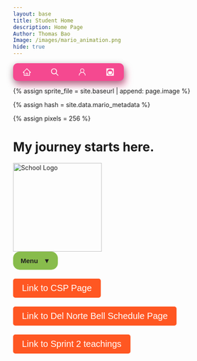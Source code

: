 ```yaml
---
layout: base
title: Student Home 
description: Home Page
Author: Thomas Bao
Image: /images/mario_animation.png
hide: true
---
```



<div class="button-container">
  <a href="https://dakshag001.github.io/dakshaggCSP_2025/" target="_blank">
    <button class="button33">
      <svg xmlns="https://dakshag001.github.io/dakshaggCSP_2025/" width="1em" height="1em" viewBox="0 0 1024 1024" stroke-width="0" fill="currentColor" stroke="currentColor" class="icon">
        <path d="M946.5 505L560.1 118.8l-25.9-25.9a31.5 31.5 0 0 0-44.4 0L77.5 505a63.9 63.9 0 0 0-18.8 46c.4 35.2 29.7 63.3 64.9 63.3h42.5V940h691.8V614.3h43.4c17.1 0 33.2-6.7 45.3-18.8a63.6 63.6 0 0 0 18.7-45.3c0-17-6.7-33.1-18.8-45.2zM568 868H456V664h112v204zm217.9-325.7V868H632V640c0-22.1-17.9-40-40-40H432c-22.1 0-40 17.9-40 40v228H238.1V542.3h-96l370-369.7 23.1 23.1L882 542.3h-96.1z"></path>
      </svg>
    </button>
  </a>
  
  <a href="https://dakshag001.github.io/dakshaggCSP_2025/search/" target="_blank">
    <button class="button33">
      <svg xmlns="http://www.w3.org/2000/svg" width="1em" height="1em" aria-hidden="true" viewBox="0 0 24 24" stroke-width="2" fill="none" stroke="currentColor" class="icon">
        <path d="M21 21l-6-6m2-5a7 7 0 11-14 0 7 7 0 0114 0z" stroke-linejoin="round" stroke-linecap="round"></path>
      </svg>
    </button>
  </a>
  
  <a href="https://dakshag001.github.io/dakshaggCSP_2025/about/" target="_blank">
    <button class="button33">
      <svg xmlns="http://www.w3.org/2000/svg" width="1em" height="1em" viewBox="0 0 24 24" stroke-width="0" fill="currentColor" stroke="currentColor" class="icon">
        <path d="M12 2.5a5.5 5.5 0 0 1 3.096 10.047 9.005 9.005 0 0 1 5.9 8.181.75.75 0 1 1-1.499.044 7.5 7.5 0 0 0-14.993 0 .75.75 0 0 1-1.5-.045 9.005 9.005 0 0 1 5.9-8.18A5.5 5.5 0 0 1 12 2.5ZM8 8a4 4 0 1 0 8 0 4 4 0 0 0-8 0Z"></path>
      </svg>
    </button>
  </a>
  
  <a href="https://dakshag001.github.io/dakshaggCSP_2025/blogs/" target="_blank">
    <button class="button33">
     <svg xmlns="http://www.w3.org/2000/svg" width="1em" height="1em" viewBox="0 0 24 24" fill="currentColor" class="icon">
    <path d="M3 2C2.44772 2 2 2.44772 2 3V21C2 21.5523 2.44772 22 3 22H21C21.5523 22 22 21.5523 22 21V3C22 2.44772 21.5523 2 21 2H3ZM12 19L5 15H7V10H17V15H19L12 19ZM12 4C16.4183 4 20 7.58172 20 12C20 16.4183 16.4183 20 12 20C7.58172 20 4 16.4183 4 12C4 7.58172 7.58172 4 12 4Z"></path>
    </svg>
  </button>
  </a>
</div>



<!--- Concatenation of site URL to frontmatter image  --->
{% assign sprite_file = site.baseurl | append: page.image %}
<!--- Has is a list variable containing mario metadata for sprite --->
{% assign hash = site.data.mario_metadata %}
<!--- Size width/height of Sprit images --->
{% assign pixels = 256 %}

<!--- HTML for page contains <p> tag named "Mario" and class properties for a "sprite"  -->

<p id="mario" class="sprite"></p>
  
<!--- Embedded Cascading Style Sheet (CSS) rules, 
        define how HTML elements look 
--->
<style>

  /*CSS style rules for the id and class of the sprite...
  */
  .sprite {
    height: {{pixels}}px;
    width: {{pixels}}px;
    background-image: url('{{sprite_file}}');
    background-repeat: no-repeat;
  }

  /*background position of sprite element
  */
  #mario {
    background-position: calc({{animations[0].col}} * {{pixels}} * -1px) calc({{animations[0].row}} * {{pixels}}* -1px);
  }
</style>

<!--- Embedded executable code--->
<script>
  ////////// convert YML hash to javascript key:value objects /////////

  var mario_metadata = {}; //key, value object
  {% for key in hash %}  
  
  var key = "{{key | first}}"  //key
  var values = {} //values object
  values["row"] = {{key.row}}
  values["col"] = {{key.col}}
  values["frames"] = {{key.frames}}
  mario_metadata[key] = values; //key with values added

  {% endfor %}

  ////////// game object for player /////////

  class Mario {
    constructor(meta_data) {
      this.tID = null;  //capture setInterval() task ID
      this.positionX = 0;  // current position of sprite in X direction
      this.currentSpeed = 0;
      this.marioElement = document.getElementById("mario"); //HTML element of sprite
      this.pixels = {{pixels}}; //pixel offset of images in the sprite, set by liquid constant
      this.interval = 100; //animation time interval
      this.obj = meta_data;
      this.marioElement.style.position = "absolute";
    }

    animate(obj, speed) {
      let frame = 0;
      const row = obj.row * this.pixels;
      this.currentSpeed = speed;

      this.tID = setInterval(() => {
        const col = (frame + obj.col) * this.pixels;
        this.marioElement.style.backgroundPosition = `-${col}px -${row}px`;
        this.marioElement.style.left = `${this.positionX}px`;

        this.positionX += speed;
        frame = (frame + 1) % obj.frames;

        const viewportWidth = window.innerWidth;
        if (this.positionX > viewportWidth - this.pixels) {
          document.documentElement.scrollLeft = this.positionX - viewportWidth + this.pixels;
        }
      }, this.interval);
    }

    startWalking() {
      this.stopAnimate();
      this.animate(this.obj["Walk"], 7.5);
    }

    startWalkingLeft() {
        this.stopAnimate();
        this.animate(this.obj["WalkL"], -7.5);
    }

    startRunningLeft() {
        this.stopAnimate();
        this.animate(this.obj["Run1L"], -15);
    }

    startRunning() {
      this.stopAnimate();
      this.animate(this.obj["Run1"], 15);
    }

    startPuffing() {
      this.stopAnimate();
      this.animate(this.obj["Puff"], 0);
    }

    startPuffingLeft() {
      this.stopAnimate();
      this.animate(this.obj["PuffL"], 0);
    }

    startCheering() {
      this.stopAnimate();
      this.animate(this.obj["Cheer"], 0);
    }

    startFlipping() {
      this.stopAnimate();
      this.animate(this.obj["Flip"], 0);
    }

    startResting() {
      this.stopAnimate();
      this.animate(this.obj["Rest"], 0);
    }

    startRestingLeft() {
      this.stopAnimate();
      this.animate(this.obj["RestL"], 0);
    }

    stopAnimate() {
      clearInterval(this.tID);
    }
  }

  const mario = new Mario(mario_metadata);

  ////////// event control /////////

  window.addEventListener("keydown", (event) => {
    if (event.key === "ArrowRight") {
      event.preventDefault();
        if (mario.currentSpeed === 0) {
            mario.startWalking();
        } 
        else if (mario.currentSpeed === 7.5) {
            mario.startRunning();
        }
        else if (mario.currentSpeed < 0){
            mario.startResting();
        }
    } 

    else if (event.key === "ArrowDown") {
      event.preventDefault();
      if (event.repeat) {
        mario.stopAnimate();
      } 
      else if (mario.currentSpeed >= 0){
        mario.startPuffing();
      }
      else {
        mario.startPuffingLeft();
      }
    } 

    else if (event.key === "ArrowLeft") {
        event.preventDefault();
        if (mario.currentSpeed === 0) {
            mario.startWalkingLeft();
        } 
        else if (mario.currentSpeed === -7.5) {
            mario.startRunningLeft();
        }
        else if (mario.currentSpeed > 0){
            mario.startRestingLeft();
        }
    }

    else if (event.key === "ArrowUp") {
      event.preventDefault();
      if (mario.currentSpeed === 0) {
        mario.startFlipping();
      }
      else if (mario.currentSpeed < 0) {
        mario.startRestingLeft();
      }
      else if (mario.currentSpeed > 0) {
        mario.startResting();
      }
    }
  });

  //touch events that enable animations
  window.addEventListener("touchstart", (event) => {
    event.preventDefault(); // prevent default browser action
    if (event.touches[0].clientX > window.innerWidth / 2) {
      // move right
      if (currentSpeed === 0) { // if at rest, go to walking
        mario.startWalking();
      } else if (currentSpeed === 7.5) { // if walking, go to running
        mario.startRunning();
      }
    } else {
      // move left
      mario.startPuffing();
    }
  });

  //stop animation on window blur
  window.addEventListener("blur", () => {
    mario.stopAnimate();
  });

  //start animation on page load or page refresh
  document.addEventListener("DOMContentLoaded", () => {
    // adjust sprite size for high pixel density devices
    const scale = window.devicePixelRatio;
    const sprite = document.querySelector(".sprite");
    sprite.style.transform = `scale(${.5 * scale})`;
    mario.startResting();
  });

</script>


# My journey starts here.

<img src="https://delnorte.powayusd.com/pics/school_logo.png" alt="School Logo" width="200">


<style>
    .paste-button {
        position: relative;
        display: block;
        font-family: 'Segoe UI', Tahoma, Geneva, Verdana, sans-serif;
    }
    .button {
        background-color: #88BC4C;
        color: #212121;
        padding: 10px 15px;
        font-size: 15px;
        font-weight: bold;
        border: 2px solid transparent;
        border-radius: 15px;
        cursor: pointer;
    }
    .dropdown-content, .submenu-content {
        display: none;
        font-size: 13px;
        position: absolute;
        z-index: 1;
        min-width: 200px;
        background-color: #212121;
        border: 2px solid #88BC4C;
        border-radius: 0px 15px 15px 15px;
        box-shadow: 0px 8px 16px 0px rgba(0,0,0,0.2);
    }
    .dropdown-content a, .submenu-content a {
        color: #88BC4C;
        padding: 8px 10px;
        text-decoration: none;
        display: block;
        transition: 0.1s;
    }
    .dropdown-content a:hover, .submenu-content a:hover {
        background-color: #88BC4C;
        color: #212121;
    }
    .dropdown-content a:focus, .submenu-content a:focus {
        background-color: #212121;
        color: #88BC4C;
    }
    .dropdown-content #top:hover {
        border-radius: 0px 13px 0px 0px;
    }
    .dropdown-content #bottom:hover {
        border-radius: 0px 0px 13px 13px;
    }
    .paste-button:hover button {
        border-radius: 15px 15px 0px 0px;
    }
    .paste-button:hover .dropdown-content {
        display: block;
    }
    /* Submenu styles */
    .submenu {
        position: relative;
    }
    .submenu-content {
        top: 0;
        left: 100%;
        border-radius: 0 15px 15px 15px;
    }
    .submenu-content a:first-child:hover {
        border-radius: 0px 13px 0px 0px;
    }
    .submenu-content a:last-child:hover {
        border-radius: 0px 0px 13px 13px;
    }
    .submenu:hover .submenu-content {
        display: block;
    }
</style>
<div class="paste-button">
  <button class="button">Menu &nbsp; ▼</button>
  <div class="dropdown-content">
    <a id="top" href="https://wendaobao.github.io/thomasCSP_2025/2024/09/09/hackstool_IPYNB_2_.html">Jupyter Notebook</a>
    <div class="submenu">
        <a id="middle" href="http://127.0.0.1:4100/thomasCSP_2025/2024/08/21/sprint1_plan_IPYNB_2_.html">Sprint 1 Main Objectives &nbsp;</a>
        <div class="submenu-content">
            <a href="https://wendaobao.github.io/thomasCSP_2025/snake/">Snake game</a>
            <a href="https://wendaobao.github.io/thomasCSP_2025/calculator/">Calculator</a>
            <a href="https://wendaobao.github.io/thomasCSP_2025/cookieclicker/">Cookie Clicker Game</a>
            <a href="https://wendaobao.github.io/thomasCSP_2025/randomnumber/">Random Number Generator</a>
        </div>
    </div>
    <a id="bottom" href="https://wendaobao.github.io/thomasCSP_2025/about/">About Pages</a>
  </div>
</div>


<style>
  .fancy-button {
    font-size: 20px;
    margin-top: 20px;
    padding: 10px 20px;
    background-color: #FF5722; /* Bright orange */
    color: white;
    border: none;
    border-radius: 5px;
    cursor: pointer;
    transition: background-color 0.3s, transform 0.2s ease-in-out; /* Smooth transition for hover/click effects */
  }

  .fancy-button:hover {
    background-color: #FFC107; /* Bright yellow on hover */
  }

  .fancy-button:active {
    background-color: #FFEB3B; /* Even lighter yellow when clicked */
    transform: scale(0.95); /* Shrink effect on click */
  }
</style>


<a href="https://nighthawkcoders.github.io/teacher_portfolio/">
  <button class="fancy-button">Link to CSP Page</button>
</a>

<a href="https://delnorte.powayusd.com/apps/bell_schedules/">
  <button class="fancy-button">Link to Del Norte Bell Schedule Page</button>
</a>

<a href="https://nighthawkcoders.github.io/portfolio_2025/csp/big-idea/p4/3-2/">
  <button class="fancy-button">Link to Sprint 2 teachings</button>
</a>




<style>
.button-container {
  display: flex;
  background-color: rgba(245, 73, 144);
  width: 250px;
  height: 40px;
  align-items: center;
  justify-content: space-around;
  border-radius: 10px;
  box-shadow: rgba(0, 0, 0, 0.35) 0px 5px 15px,
        rgba(245, 73, 144, 0.5) 5px 10px 15px;
}

.button33 {
  outline: 0 !important;
  border: 0 !important;
  width: 40px;
  height: 40px;
  border-radius: 50%;
  background-color: transparent;
  display: flex;
  align-items: center;
  justify-content: center;
  color: #fff;
  transition: all ease-in-out 0.3s;
  cursor: pointer;
}

.button:hover {
  transform: translateY(-3px);
}
.icon {
  font-size: 20px;
}
</style>